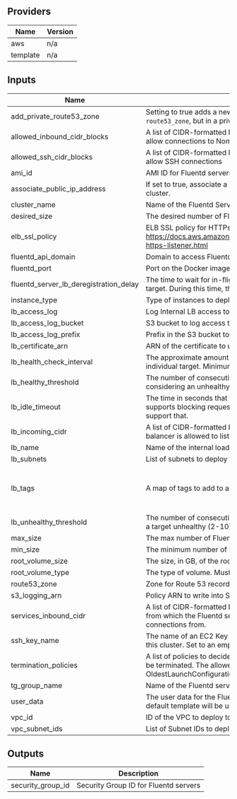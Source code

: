 ## Providers

| Name | Version |
|------|---------|
| aws | n/a |
| template | n/a |

## Inputs

| Name | Description | Type | Default | Required |
|------|-------------|------|---------|:-----:|
| add\_private\_route53\_zone | Setting to true adds a new Route53 zone under the same domain name as `route53_zone`, but in a private zone, on top of the default public one | `bool` | `false` | no |
| allowed\_inbound\_cidr\_blocks | A list of CIDR-formatted IP address ranges from which the EC2 Instances will allow connections to Nomad Clients for API usage | `list(string)` | n/a | yes |
| allowed\_ssh\_cidr\_blocks | A list of CIDR-formatted IP address ranges from which the EC2 Instances will allow SSH connections | `list(string)` | `[]` | no |
| ami\_id | AMI ID for Fluentd servers | `any` | n/a | yes |
| associate\_public\_ip\_address | If set to true, associate a public IP address with each EC2 Instance in the cluster. | `bool` | `true` | no |
| cluster\_name | Name of the Fluentd Server cluster | `string` | `"fluentd-server"` | no |
| desired\_size | The desired number of Fluentd server nodes to deploy. | `number` | `2` | no |
| elb\_ssl\_policy | ELB SSL policy for HTTPs listeners. See https://docs.aws.amazon.com/elasticloadbalancing/latest/application/create-https-listener.html | `string` | `"ELBSecurityPolicy-TLS-1-2-2017-01"` | no |
| fluentd\_api\_domain | Domain to access Fluentd REST API | `any` | n/a | yes |
| fluentd\_port | Port on the Docker image in which the HTTP interface is exposed | `number` | `4224` | no |
| fluentd\_server\_lb\_deregistration\_delay | The time to wait for in-flight requests to complete while deregistering a target. During this time, the state of the target is draining. | `number` | `30` | no |
| instance\_type | Type of instances to deploy Nomad servers to | `string` | `"t2.medium"` | no |
| lb\_access\_log | Log Internal LB access to a S3 bucket | `bool` | `false` | no |
| lb\_access\_log\_bucket | S3 bucket to log access to the internal LB to | `any` | n/a | yes |
| lb\_access\_log\_prefix | Prefix in the S3 bucket to log internal LB access | `string` | `""` | no |
| lb\_certificate\_arn | ARN of the certificate to use for the internal LB | `any` | n/a | yes |
| lb\_health\_check\_interval | The approximate amount of time, in seconds, between health checks of an individual target. Minimum value 5 seconds, Maximum value 300 seconds. | `number` | `30` | no |
| lb\_healthy\_threshold | The number of consecutive health checks successes required before considering an unhealthy target healthy (2-10). | `number` | `2` | no |
| lb\_idle\_timeout | The time in seconds that the connection is allowed to be idle. Consul supports blocking requests that can last up to 600 seconds. Increase this to support that. | `number` | `660` | no |
| lb\_incoming\_cidr | A list of CIDR-formatted IP address ranges from which the internal Load balancer is allowed to listen to | `list(string)` | n/a | yes |
| lb\_name | Name of the internal load balancer | `string` | `"fluentd-internal"` | no |
| lb\_subnets | List of subnets to deploy the internal LB to | `list(string)` | n/a | yes |
| lb\_tags | A map of tags to add to all resources | `map` | <pre>{<br>  "Environment": "development",<br>  "Terraform": "true"<br>}<br></pre> | no |
| lb\_unhealthy\_threshold | The number of consecutive health check failures required before considering a target unhealthy (2-10). | `number` | `2` | no |
| max\_size | The max number of Fluentd server nodes to deploy. | `number` | `5` | no |
| min\_size | The minimum number of Fluentd server nodes to deploy. | `number` | `1` | no |
| root\_volume\_size | The size, in GB, of the root EBS volume. | `number` | `50` | no |
| root\_volume\_type | The type of volume. Must be one of: standard, gp2, or io1. | `string` | `"gp2"` | no |
| route53\_zone | Zone for Route 53 records | `any` | n/a | yes |
| s3\_logging\_arn | Policy ARN to write into S3 logs | `any` | n/a | yes |
| services\_inbound\_cidr | A list of CIDR-formatted IP address ranges (in addition to the VPC range) from which the Fluentd server on ports 20000 to 32000 will accept connections from. | `list(string)` | `[]` | no |
| ssh\_key\_name | The name of an EC2 Key Pair that can be used to SSH to the EC2 Instances in this cluster. Set to an empty string to not associate a Key Pair. | `string` | `""` | no |
| termination\_policies | A list of policies to decide how the instances in the auto scale group should be terminated. The allowed values are OldestInstance, NewestInstance, OldestLaunchConfiguration, ClosestToNextInstanceHour, Default. | `string` | `"Default"` | no |
| tg\_group\_name | Name of the Fluentd server target group | `string` | `"fluentd-server"` | no |
| user\_data | The user data for the Fluentd server EC2 instances. If set to empty, the default template will be used | `string` | `""` | no |
| vpc\_id | ID of the VPC to deploy to | `any` | n/a | yes |
| vpc\_subnet\_ids | List of Subnet IDs to deploy to | `list(string)` | n/a | yes |

## Outputs

| Name | Description |
|------|-------------|
| security\_group\_id | Security Group ID for Fluentd servers |

